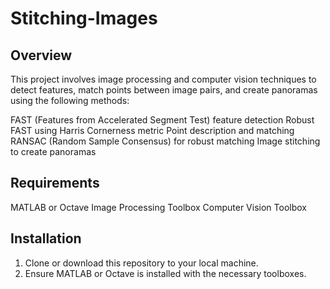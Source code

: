 # Stitching-Images

## Overview

This project involves image processing and computer vision techniques to detect features, match points between image pairs, and create panoramas using the following methods:

FAST (Features from Accelerated Segment Test) feature detection
Robust FAST using Harris Cornerness metric
Point description and matching
RANSAC (Random Sample Consensus) for robust matching
Image stitching to create panoramas

## Requirements

MATLAB or Octave
Image Processing Toolbox
Computer Vision Toolbox

## Installation

1. Clone or download this repository to your local machine.
2. Ensure MATLAB or Octave is installed with the necessary toolboxes.

